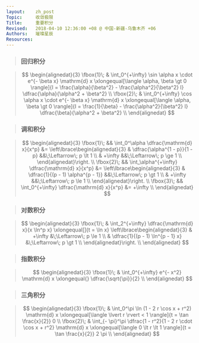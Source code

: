 ```yaml
---
layout:    zh_post
Topic:     收敛极限
Title:     重要积分
Revised:   2018-04-10 12:36:00 +08 @ 中国-新疆-乌鲁木齐 +06
Authors:   璀璨星辰
Resources:
---
```


> ### 回归积分

> $$
> \begin{alignedat}{3}
> \fbox{1}\; & \int_0^{+\infty} \sin \alpha x \cdot e^{- \beta x} \mathrm{d} x \xlongequal[\langle \alpha, \beta \gt 0 \rangle]{I = \frac{\alpha}{\beta^2} - \frac{\alpha^2}{\beta^2} I} \dfrac{\alpha}{\alpha^2 + \beta^2} \\
> \fbox{2}\; & \int_0^{+\infty} \cos \alpha x \cdot e^{- \beta x} \mathrm{d} x \xlongequal[\langle \alpha, \beta \gt 0 \rangle]{I = \frac{1}{\beta} - \frac{\alpha^2}{\beta^2} I} \dfrac{\beta}{\alpha^2 + \beta^2} \\
> \end{alignedat}
> $$
>

> ### 调和积分

> $$
> \begin{alignedat}{3}
> \fbox{1}\; &&         \int_0^\alpha \dfrac{\mathrm{d} x}{x^p} &= \left\lbrace\begin{alignedat}{3}
>                                                                  & \dfrac{\alpha^{1 - p}}{1 - p} &&\;\Leftarrow\; p \lt 1 \\
>                                                                  & +\infty                       &&\;\Leftarrow\; p \ge 1 \\
>                                                                  \end{alignedat}\right. \\
> \fbox{2}\; && \int_\alpha^{+\infty} \dfrac{\mathrm{d} x}{x^p} &= \left\lbrace\begin{alignedat}{3}
>                                                                  & \dfrac{1}{(p - 1) \alpha^{p - 1}} &&\;\Leftarrow\; p \gt 1 \\
>                                                                  & +\infty                           &&\;\Leftarrow\; p \le 1 \\
>                                                                  \end{alignedat}\right. \\
> \fbox{3}\; &&      \int_0^{+\infty} \dfrac{\mathrm{d} x}{x^p} &= +\infty \\
> \end{alignedat}
> $$
>

> ### 对数积分

> $$
> \begin{alignedat}{3}
> \fbox{1}\; & \int_2^{+\infty} \dfrac{\mathrm{d} x}{x \ln^p x} \xlongequal[]{t = \ln x} \left\lbrace\begin{alignedat}{3}
>                                                                                        & +\infty                          &\;\Leftarrow\; p \le 1 \\
>                                                                                        & \dfrac{1}{(p - 1) \ln^{p - 1} x} &\;\Leftarrow\; p \gt 1 \\
>                                                                                        \end{alignedat}\right. \\
> \end{alignedat}
> $$
>

> ### 指数积分

> $$
> \begin{alignedat}{3}
> \fbox{1}\; & \int_0^{+\infty} e^{- x^2} \mathrm{d} x \xlongequal{} \dfrac{\sqrt{\pi}}{2} \\
> \end{alignedat}
> $$
>

> ### 三角积分

> $$
> \begin{alignedat}{3}
> \fbox{1}\; & \int_0^\pi \ln (1 - 2 r \cos x + r^2) \mathrm{d} x \xlongequal[\langle \lvert r \rvert < 1 \rangle]{t = \tan \frac{x}{2}} 0 \\
> \fbox{2}\; & \int_{- \pi}^\pi \dfrac{1 - r^2}{1 - 2 r \cdot \cos x + r^2} \mathrm{d} x \xlongequal[\langle 0 \lt r \lt 1 \rangle]{t = \tan \frac{x}{2}} 2 \pi \\
> \end{alignedat}
> $$
>